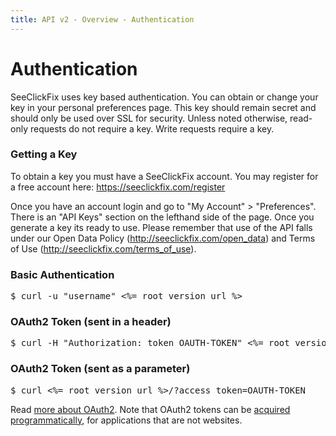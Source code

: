 ```yaml
---
title: API v2 - Overview - Authentication
---
```


# Authentication

SeeClickFix uses key based authentication. You can obtain or change your key in your personal preferences page. This key should remain secret and should only be used over SSL for security. Unless noted otherwise, read-only requests do not require a key. Write requests require a key.

### Getting a Key

To obtain a key you must have a SeeClickFix account. You may register for a free account here: https://seeclickfix.com/register

Once you have an account login and go to "My Account" > "Preferences". There is an "API Keys" section on the lefthand side of the page. Once you generate a key its ready to use. Please remember that use of the API falls under our Open Data Policy (http://seeclickfix.com/open_data) and Terms of Use (http://seeclickfix.com/terms_of_use).

### Basic Authentication

<pre class="terminal">
$ curl -u "username" <%= root_version_url %>
</pre>

### OAuth2 Token (sent in a header)

<pre class="terminal">
$ curl -H "Authorization: token OAUTH-TOKEN" <%= root_version_url %>
</pre>

### OAuth2 Token (sent as a parameter)

<pre class="terminal">
$ curl <%= root_version_url %>/?access_token=OAUTH-TOKEN
</pre>

Read [more about OAuth2](/v3/oauth/).  Note that OAuth2 tokens can be [acquired
programmatically](/v3/oauth/#create-a-new-authorization), for applications that
are not websites.
